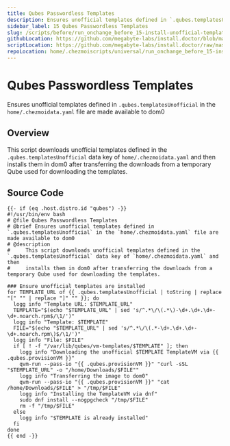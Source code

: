 ```yaml
---
title: Qubes Passwordless Templates
description: Ensures unofficial templates defined in `.qubes.templatesUnofficial` in the `home/.chezmoidata.yaml` file are made available to dom0
sidebar_label: 15 Qubes Passwordless Templates
slug: /scripts/before/run_onchange_before_15-install-unofficial-templates.sh.tmpl
githubLocation: https://github.com/megabyte-labs/install.doctor/blob/master/home/.chezmoiscripts/universal/run_onchange_before_15-install-unofficial-templates.sh.tmpl
scriptLocation: https://github.com/megabyte-labs/install.doctor/raw/master/home/.chezmoiscripts/universal/run_onchange_before_15-install-unofficial-templates.sh.tmpl
repoLocation: home/.chezmoiscripts/universal/run_onchange_before_15-install-unofficial-templates.sh.tmpl
---
```

# Qubes Passwordless Templates

Ensures unofficial templates defined in `.qubes.templatesUnofficial` in the `home/.chezmoidata.yaml` file are made available to dom0

## Overview

This script downloads unofficial templates defined in the `.qubes.templatesUnofficial` data key of `home/.chezmoidata.yaml` and then
installs them in dom0 after transferring the downloads from a temporary Qube used for downloading the templates.



## Source Code

```
{{- if (eq .host.distro.id "qubes") -}}
#!/usr/bin/env bash
# @file Qubes Passwordless Templates
# @brief Ensures unofficial templates defined in `.qubes.templatesUnofficial` in the `home/.chezmoidata.yaml` file are made available to dom0
# @description
#     This script downloads unofficial templates defined in the `.qubes.templatesUnofficial` data key of `home/.chezmoidata.yaml` and then
#     installs them in dom0 after transferring the downloads from a temporary Qube used for downloading the templates.

### Ensure unofficial templates are installed
for TEMPLATE_URL of {{ .qubes.templatesUnofficial | toString | replace "[" "" | replace "]" "" }}; do
  logg info "Template URL: $TEMPLATE_URL"
  TEMPLATE="$(echo "$TEMPLATE_URL" | sed 's/^.*\/\(.*\)-\d+.\d+.\d+-\d+.noarch.rpm$/\1/')"
  logg info "Template: $TEMPLATE"
  FILE="$(echo "$TEMPLATE_URL" | sed 's/^.*\/\(.*-\d+.\d+.\d+-\d+.noarch.rpm\)$/\1/')"
  logg info "File: $FILE"
  if [ ! -f "/var/lib/qubes/vm-templates/$TEMPLATE" ]; then
    logg info "Downloading the unofficial $TEMPLATE TemplateVM via {{ .qubes.provisionVM }}"
    qvm-run --pass-io "{{ .qubes.provisionVM }}" "curl -sSL "$TEMPLATE_URL" -o "/home/Downloads/$FILE""
    logg info "Transferring the image to dom0"
    qvm-run --pass-io "{{ .qubes.provisionVM }}" "cat /home/Downloads/$FILE" > "/tmp/$FILE"
    logg info "Installing the TemplateVM via dnf"
    sudo dnf install --nogpgcheck "/tmp/$FILE"
    rm -f "/tmp/$FILE"
  else
    logg info "$TEMPLATE is already installed"
  fi
done
{{ end -}}
```
